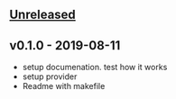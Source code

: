 <a name="unreleased"></a>
## [Unreleased]



<a name="v0.1.0"></a>
## v0.1.0 - 2019-08-11

- setup documenation. test how it works
- setup provider
- Readme with makefile

[Unreleased]: https://github.com/terraform-module/terraform-helm-jenkins.git/compare/v0.1.0...HEAD
